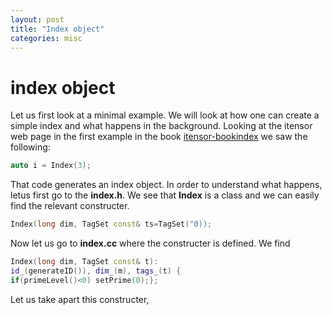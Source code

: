 ```yaml
---
layout: post
title: "Index object"
categories: misc
---
```

# index object
Let us first look at a minimal example. We will look at how one can create a simple index and what happens
in the background. Looking at the itensor web page in the first example in the book [itensor-bookindex][itensor-bookindex]
we saw the following:
```cpp
auto i = Index(3);
```
That code generates an index object. In order to understand what happens, letus first go to the **index.h**. We see that **Index** is a class and we can easily find the relevant constructer.
```cpp
Index(long dim, TagSet const& ts=TagSet("0));
```
[itensor-bookindex]: https://www.itensor.org/docs.cgi?vers=cppv3&page=book/index

Now let us go to **index.cc** where the constructer is defined.  We find
```cpp
Index(long dim, TagSet const& t):
id_(generateID()), dim_(m), tags_(t) {
if(primeLevel()<0) setPrime(0);};
```
Let us take apart this constructer,
